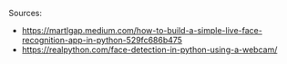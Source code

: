 Sources: 
- https://martlgap.medium.com/how-to-build-a-simple-live-face-recognition-app-in-python-529fc686b475 
- https://realpython.com/face-detection-in-python-using-a-webcam/